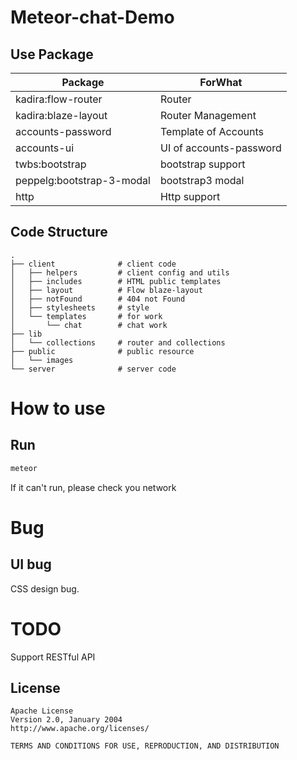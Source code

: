 # Meteor-chat-Demo

## Use Package

|Package|ForWhat|
|---|---|
|kadira:flow-router|Router|
|kadira:blaze-layout|Router Management|
|accounts-password|Template of Accounts|
|accounts-ui|UI of accounts-password|
|twbs:bootstrap|bootstrap support|
|peppelg:bootstrap-3-modal|bootstrap3 modal|
|http|Http support|

## Code Structure

```
.
├── client				# client code
│   ├── helpers			# client config and utils
│   ├── includes		# HTML public templates
│   ├── layout			# Flow blaze-layout
│   ├── notFound		# 404 not Found
│   ├── stylesheets		# style
│   └── templates		# for work
│       └── chat		# chat work
├── lib
│   └── collections		# router and collections
├── public				# public resource
│   └── images
└── server				# server code
```

# How to use

## Run

```sh
meteor
```

If it can't run, please check you network

## 

# Bug


## UI bug

CSS design bug.

# TODO

Support RESTful API

License
--------

    Apache License
	Version 2.0, January 2004
	http://www.apache.org/licenses/

	TERMS AND CONDITIONS FOR USE, REPRODUCTION, AND DISTRIBUTION
